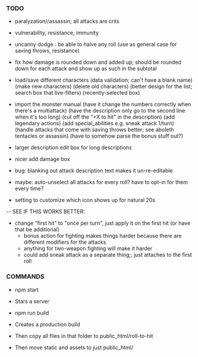 
### TODO

- paralyzation//assassin; all attacks are crits
- vulnerability, resistance, immunity
- uncanny dodge : be able to halve any roll
  (use as general case for saving throws, resistance)

- fix how damage is rounded down and added up; should be rounded down for each attack and show up as such in the subtotal


- load/save different characters
  (data validation; can't have a blank name)
  (make new characters)
  (delete old characters)
  (better design for the list; search box that live-filters)
  (recently-selected box)

- import the monster manual
  (have it change the numbers correctly when there's a multiattack)
  (have the description only go to the second line when it's too long)
  (cut off the "+X to hit" in the description)
  (add legendary actions)
  (add special_abilities e.g. sneak attack 1/turn)
  (handle attacks that come with saving throws better; see aboleth tentacles or assassin)
    (have to somehow parse the bonus stuff out?)

- larger description edit box for long descriptions

- nicer add damage box


- bug: blanking out attack description text makes it un-re-editable

- maybe: auto-unselect all attacks for every roll? have to opt-in for them every time?

- setting to customize which icon shows up for natural 20s



-- SEE IF THIS WORKS BETTER:

- change "first hit" to "once per turn", just apply it on the first hit (or have that be additional)
	- bonus action for fighting makes things harder because there are different modifiers for the attacks
	- anything for two-weapon fighting will make it harder
	- could add sneak attack as a separate thing;; just attaches to the first roll

### COMMANDS

- npm start
- Stars a server

- npm run build
- Creates a production build
- Then copy all files in that folder to public_html/roll-to-hit
- Then move static and assets to just public_html/
